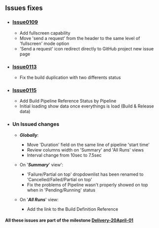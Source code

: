 ## Issues fixes

- ### [Issue0109](https://github.com/expertasolutions/VstsDashboard/Delivery-20April-01/issues/109)
  - Add fullscreen capability
  - Move 'send a request' from the header to the same level of 'fullscreen' mode option
  - 'Send a request' icon redirect directly to GitHub project new issue page

- ### [Issue0113](https://github.com/expertasolutions/VstsDashboard/Delivery-20April-01/issues/113)
  - Fix the build duplication with two differents status

- ### [Issue0115](https://github.com/expertasolutions/VstsDashboard/Delivery-20April-01/issues/115)
  - Add Build Pipeline Reference Status by Pipeline
  - Initial loading show data once everythings is load (Build & Release data)

- ### Un Issued changes

  - ***Globally***:
    - Move 'Duration' field on the same line of pipeline 'start time'
    - Review columns width on 'Summary' and 'All Runs' views
    - Interval change from 10sec to 7.5sec

  - On '***Summary***' view':
    - 'Failure/Partial on top' dropdownlist has been renamed to 'Cancelled/Failed/Partial on top'
    - Fix the problems of Pipeline wasn't properly showed on top when in 'Pending/Running' status

  - On '***All Runs***' view:
    - Add the link to the Build Definition Reference

#### All these issues are part of the milestone [Delivery-20April-01](https://github.com/expertasolutions/VstsDashboard/milestone/2)